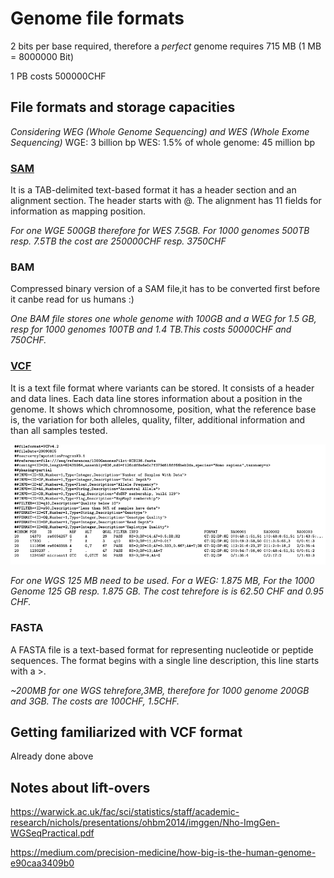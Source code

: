 # Genome file formats
2 bits per base required, therefore a *perfect* genome requires 715 MB (1 MB = 8000000 Bit) 

1 PB costs 500000CHF

## File formats and storage capacities
*Considering WEG (Whole Genome Sequencing) and WES (Whole Exome Sequencing)*
WGE: 3 billion bp
WES: 1.5% of whole genome: 45 million bp

### [SAM](https://samtools.github.io/hts-specs/SAMv1.pdf)

It is a TAB-delimited text-based format it has a header section and an alignment section. The header starts with @. The alignment has 11 fields for information as mapping position.


 *For one WGE 500GB therefore for  WES 7.5GB. For 1000 genomes 500TB resp. 7.5TB the cost are 250000CHF resp. 3750CHF*

### BAM
Compressed binary version of a SAM file,it has to be converted first before it canbe read for us humans :)


*One BAM file stores one whole genome with 100GB and a WEG for 1.5 GB, resp for 1000 genomes 100TB and 1.4 TB.This costs 50000CHF and 750CHF.*


### [VCF](file:///Users/angelatopic/Downloads/VCFv4.2.pdf)

It is a text file format where variants can be stored. It consists of a header and data lines. Each data line stores information about a position in the genome. It shows which chromnosome, position, what the reference base is, the variation for both alleles, quality, filter, additional information and than all samples tested.

 ![VCF file](VCF.png)


*For one WGS 125 MB need to be used. For a WEG: 1.875 MB, For the 1000 Genome 125 GB resp. 1.875 GB. The cost tehrefore is is 62.50 CHF and 0.95 CHF.*


### FASTA
A FASTA file is a text-based format for representing nucleotide or peptide sequences. The format begins with a single line description, this line starts with a >.


*~200MB for one WGS tehrefore,3MB, therefore for 1000 genome 200GB and 3GB. The costs are 100CHF, 1.5CHF.*
 
## Getting familiarized with VCF format
Already done above

## Notes about lift-overs


https://warwick.ac.uk/fac/sci/statistics/staff/academic-research/nichols/presentations/ohbm2014/imggen/Nho-ImgGen-WGSeqPractical.pdf

https://medium.com/precision-medicine/how-big-is-the-human-genome-e90caa3409b0

 

